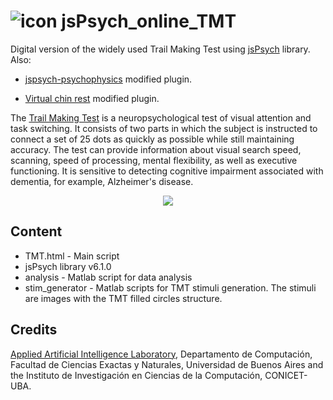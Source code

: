 #  ![icon](https://liaa.dc.uba.ar/wp-content/uploads/2018/01/icon.png) jsPsych_online_TMT 

Digital version of the widely used Trail Making Test using [jsPsych](https://github.com/jspsych/jsPsych) library. Also:

* [jspsych-psychophysics](https://github.com/kurokida/jspsych-psychophysics) modified plugin.

* [Virtual chin rest](https://github.com/QishengLi/virtual_chinrest/) modified plugin.


The [Trail Making Test](https://en.wikipedia.org/wiki/Trail_Making_Test) is a neuropsychological test of visual attention and task switching. It consists of two parts in which the subject is instructed to connect a set of 25 dots as quickly as possible while still maintaining accuracy. The test can provide information about visual search speed, scanning, speed of processing, mental flexibility, as well as executive functioning. It is sensitive to detecting cognitive impairment associated with dementia, for example, Alzheimer's disease.

 <p align="center">
  <img src="https://upload.wikimedia.org/wikipedia/commons/thumb/2/28/Trails.jpg/290px-Trails.jpg"/>
</p>

Content
----------
* TMT.html - Main script
* jsPsych library v6.1.0
* analysis - Matlab script for data analysis
* stim_generator - Matlab scripts for TMT stimuli generation. The stimuli are images with the TMT filled circles structure.

Credits
-------

[Applied Artificial Intelligence Laboratory](https://liaa.dc.uba.ar/), Departamento de Computación, Facultad de Ciencias Exactas y Naturales, Universidad de Buenos Aires and the Instituto de Investigación en Ciencias de la Computación, CONICET-UBA.
